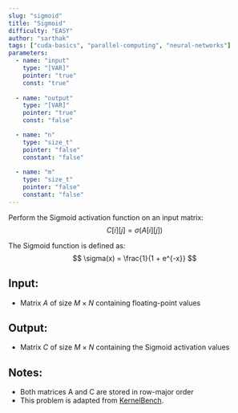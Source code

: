 ```yaml
---
slug: "sigmoid"
title: "Sigmoid"
difficulty: "EASY"
author: "sarthak"
tags: ["cuda-basics", "parallel-computing", "neural-networks"]
parameters:
  - name: "input"
    type: "[VAR]"
    pointer: "true"
    const: "true"
  
  - name: "output"
    type: "[VAR]"
    pointer: "true"
    const: "false"

  - name: "n" 
    type: "size_t"
    pointer: "false"
    constant: "false"
    
  - name: "m"
    type: "size_t"
    pointer: "false"
    constant: "false"
---
```


Perform the Sigmoid activation function on an input matrix:
$$
C[i][j] = \sigma(A[i][j])
$$

The Sigmoid function is defined as:
$$
\sigma(x) = \frac{1}{1 + e^{-x}}
$$

## Input:
- Matrix $A$ of size $M \times N$ containing floating-point values

## Output:
- Matrix $C$ of size $M \times N$ containing the Sigmoid activation values

## Notes:
- Both matrices $\text{A}$ and $\text{C}$ are stored in row-major order
- This problem is adapted from [KernelBench](https://github.com/ScalingIntelligence/KernelBench/blob/main/KernelBench/level1/21_Sigmoid.py).